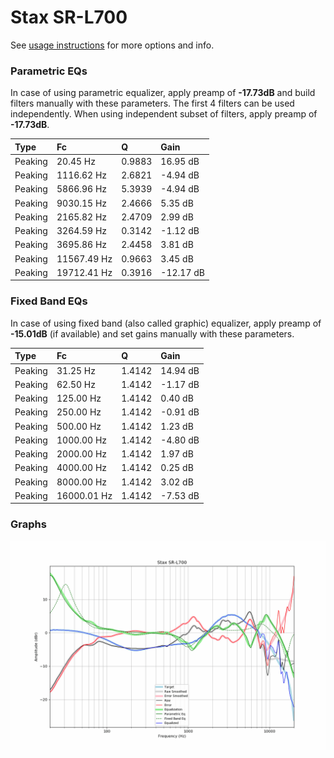 # Stax SR-L700
See [usage instructions](https://github.com/jaakkopasanen/AutoEq#usage) for more options and info.

### Parametric EQs
In case of using parametric equalizer, apply preamp of **-17.73dB** and build filters manually
with these parameters. The first 4 filters can be used independently.
When using independent subset of filters, apply preamp of **-17.73dB**.

| Type    | Fc          |      Q | Gain      |
|:--------|:------------|:-------|:----------|
| Peaking | 20.45 Hz    | 0.9883 | 16.95 dB  |
| Peaking | 1116.62 Hz  | 2.6821 | -4.94 dB  |
| Peaking | 5866.96 Hz  | 5.3939 | -4.94 dB  |
| Peaking | 9030.15 Hz  | 2.4666 | 5.35 dB   |
| Peaking | 2165.82 Hz  | 2.4709 | 2.99 dB   |
| Peaking | 3264.59 Hz  | 0.3142 | -1.12 dB  |
| Peaking | 3695.86 Hz  | 2.4458 | 3.81 dB   |
| Peaking | 11567.49 Hz | 0.9663 | 3.45 dB   |
| Peaking | 19712.41 Hz | 0.3916 | -12.17 dB |

### Fixed Band EQs
In case of using fixed band (also called graphic) equalizer, apply preamp of **-15.01dB**
(if available) and set gains manually with these parameters.

| Type    | Fc          |      Q | Gain     |
|:--------|:------------|:-------|:---------|
| Peaking | 31.25 Hz    | 1.4142 | 14.94 dB |
| Peaking | 62.50 Hz    | 1.4142 | -1.17 dB |
| Peaking | 125.00 Hz   | 1.4142 | 0.40 dB  |
| Peaking | 250.00 Hz   | 1.4142 | -0.91 dB |
| Peaking | 500.00 Hz   | 1.4142 | 1.23 dB  |
| Peaking | 1000.00 Hz  | 1.4142 | -4.80 dB |
| Peaking | 2000.00 Hz  | 1.4142 | 1.97 dB  |
| Peaking | 4000.00 Hz  | 1.4142 | 0.25 dB  |
| Peaking | 8000.00 Hz  | 1.4142 | 3.02 dB  |
| Peaking | 16000.01 Hz | 1.4142 | -7.53 dB |

### Graphs
![](./Stax%20SR-L700.png)